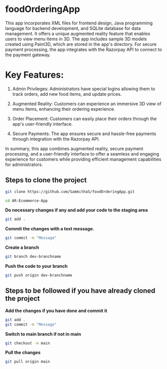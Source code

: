 # foodOrderingApp
This app incorporates XML files for frontend design, Java programming language for backend development, and SQLite database for data management. It offers a unique augmented reality feature that enables users to view menu items in 3D. The app includes sample 3D models created using Paint3D, which are stored in the app's directory. For secure payment processing, the app integrates with the Razorpay API to connect to the payment gateway.

# Key Features:
1) Admin Privileges: Administrators have special logins allowing them to track orders, add new food items, and update prices.

2) Augmented Reality: Customers can experience an immersive 3D view of menu items, enhancing their ordering experience.

3) Order Placement: Customers can easily place their orders through the app's user-friendly interface.

4) Secure Payments: The app ensures secure and hassle-free payments through integration with the Razorpay API.

In summary, this app combines augmented reality, secure payment processing, and a user-friendly interface to offer a seamless and engaging experience for customers while providing efficient management capabilities for administrators.

## Steps to clone the project

```bash
git clone https://github.com/SammithaS/foodOrderingApp.git
```

```bash
cd AR-Ecommerce-App
```

**Do necessary changes if any and add your code to the staging area**

```bash
git add .
```

**Commit the changes with a text message.**

```bash
git commit -m "Message"
```

**Create a branch** 
```bash
git branch dev-branchname
```

**Push the code to your branch**
```bash
git push origin dev-branchname
```

## Steps to be followed if you have already cloned the project

**Add the changes if you have done and commit it**
```bash
git add .
git commit -m "Message"
```

**Switch to main branch if not in main**
```bash
git checkout -m main
```

**Pull the changes**
```bash
git pull origin main
```
